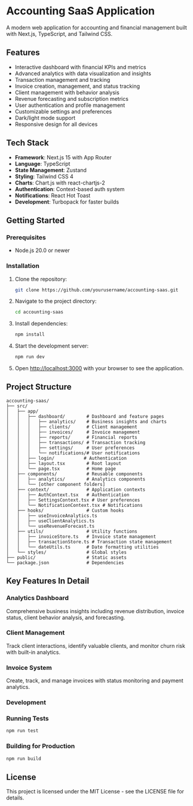 # Accounting SaaS Application

A modern web application for accounting and financial management built with Next.js, TypeScript, and Tailwind CSS.

## Features

- Interactive dashboard with financial KPIs and metrics
- Advanced analytics with data visualization and insights
- Transaction management and tracking
- Invoice creation, management, and status tracking
- Client management with behavior analysis
- Revenue forecasting and subscription metrics
- User authentication and profile management
- Customizable settings and preferences
- Dark/light mode support
- Responsive design for all devices

## Tech Stack

- **Framework**: Next.js 15 with App Router
- **Language**: TypeScript
- **State Management**: Zustand
- **Styling**: Tailwind CSS 4
- **Charts**: Chart.js with react-chartjs-2
- **Authentication**: Context-based auth system
- **Notifications**: React Hot Toast
- **Development**: Turbopack for faster builds

## Getting Started

### Prerequisites

- Node.js 20.0 or newer

### Installation

1. Clone the repository:
   ```bash
   git clone https://github.com/yourusername/accounting-saas.git
   ```

2. Navigate to the project directory:
   ```bash
   cd accounting-saas
   ```

3. Install dependencies:
   ```bash
   npm install
   ```

4. Start the development server:
   ```bash
   npm run dev
   ```

5. Open [http://localhost:3000](http://localhost:3000) with your browser to see the application.

## Project Structure

```
accounting-saas/
├── src/
│   ├── app/
│   │   ├── dashboard/        # Dashboard and feature pages
│   │   │   ├── analytics/    # Business insights and charts
│   │   │   ├── clients/      # Client management
│   │   │   ├── invoices/     # Invoice management 
│   │   │   ├── reports/      # Financial reports
│   │   │   ├── transactions/ # Transaction tracking
│   │   │   ├── settings/     # User preferences
│   │   │   └── notifications/# User notifications
│   │   ├── login/           # Authentication
│   │   ├── layout.tsx        # Root layout
│   │   └── page.tsx          # Home page
│   ├── components/           # Reusable components
│   │   ├── analytics/        # Analytics components
│   │   └── [other component folders]
│   ├── context/              # Application contexts
│   │   ├── AuthContext.tsx   # Authentication
│   │   ├── SettingsContext.tsx # User preferences
│   │   └── NotificationContext.tsx # Notifications
│   ├── hooks/                # Custom hooks
│   │   ├── useInvoiceAnalytics.ts
│   │   ├── useClientAnalytics.ts
│   │   └── useRevenueForecast.ts
│   ├── utils/                # Utility functions
│   │   ├── invoiceStore.ts   # Invoice state management
│   │   ├── transactionStore.ts # Transaction state management
│   │   └── dateUtils.ts      # Date formatting utilities
│   └── styles/               # Global styles
├── public/                   # Static assets
└── package.json              # Dependencies
```

## Key Features In Detail

### Analytics Dashboard
Comprehensive business insights including revenue distribution, invoice status, client behavior analysis, and forecasting.

### Client Management
Track client interactions, identify valuable clients, and monitor churn risk with built-in analytics.

### Invoice System
Create, track, and manage invoices with status monitoring and payment analytics.

### Development

### Running Tests

```bash
npm run test
```

### Building for Production

```bash
npm run build
```

## License

This project is licensed under the MIT License - see the LICENSE file for details.
